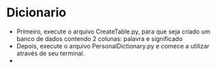 # Dicionario
- Primeiro, execute o arquivo CreateTable.py, para que seja criado um banco de dados contendo 2 colunas: palavra e significado
- Depois, execute o arquivo PersonalDictionary.py e comece a utilizar através de seu terminal.
- 
